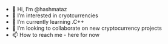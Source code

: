 - 👋 Hi, I’m @hashmataz
- 👀 I’m interested in cryotcurrencies
- 🌱 I’m currently learning .C++
- 💞️ I’m looking to collaborate on new cryptocurrency projects
- 📫 How to reach me - here for now

<!---
hashmataz/hashmataz is a ✨ special ✨ repository because its `README.md` (this file) appears on your GitHub profile.
You can click the Preview link to take a look at your changes.
--->
